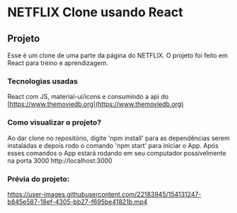 # NETFLIX Clone usando React

## Projeto

Esse é um clone de uma parte da página do NETFLIX. O projeto foi feito em React para treino e aprendizagem.

### Tecnologias usadas

React com JS, material-ui/icons e consumindo a api do [https://www.themoviedb.org](https://www.themoviedb.org)

### Como visualizar o projeto?

Ao dar clone no repositório, digite 'npm install' para as dependências serem instaladas e depois rodo o comando 'npm start' para iniciar o App. Após esses comandos o App estará rodando em seu computador possívelmente na porta 3000 http://localhost:3000

### Prévia do projeto:

https://user-images.githubusercontent.com/22183945/154131247-b845e587-18ef-4305-bb27-f695be41821b.mp4
